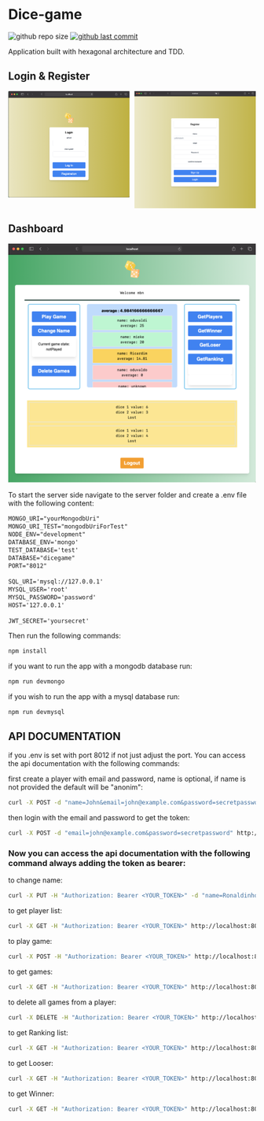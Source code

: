 # Dice-game

![github repo size](https://img.shields.io/github/repo-size/rikiDalvarez/Dice-game)
[![github last commit](https://img.shields.io/github/last-commit/rikiDalvarez/Dice-game)](https://github.com/rikiDalvarez/Dice-game)

Application built with hexagonal architecture and TDD.

## Login & Register

<div style="display: grid; grid-template-columns: repeat(2, 1fr); gap: 10px;">
  <img src="./public/Screenshot 2023-08-30 at 17.06.43.png" alt="Login page" style="max-width: 100%;">
  <img src="./public/register.png" alt="Register page" style="max-width: 100%;">
</div>

## Dashboard

![Dashboard page ranking list](<./public/Screenshot 2023-08-30 at 17.07.33.png>)

To start the server side navigate to the server folder and create a .env file with the following content:

```env
MONGO_URI="yourMongodbUri"
MONGO_URI_TEST="mongodbUriForTest"
NODE_ENV="development"
DATABASE_ENV='mongo'
TEST_DATABASE='test'
DATABASE="dicegame"
PORT="8012"

SQL_URI='mysql://127.0.0.1'
MYSQL_USER='root'
MYSQL_PASSWORD='password'
HOST='127.0.0.1'

JWT_SECRET='yoursecret'
```

Then run the following commands:

```bash
npm install
```

if you want to run the app with a mongodb database run:

```bash
npm run devmongo
```

if you wish to run the app with a mysql database run:

```bash
npm run devmysql
```

## API DOCUMENTATION

if you .env is set with port 8012 if not just adjust the port. You can access the api documentation with the following commands:

first create a player with email and password, name is optional, if name is not provided the default will be "anonim":

```bash
curl -X POST -d "name=John&email=john@example.com&password=secretpassword" http://localhost:8012/api/players
```

then login with the email and password to get the token:

```bash
curl -X POST -d "email=john@example.com&password=secretpassword" http://localhost:8012/api/login
```

### Now you can access the api documentation with the following command always adding the token as bearer:

to change name:

```bash
curl -X PUT -H "Authorization: Bearer <YOUR_TOKEN>" -d "name=Ronaldinho" http://localhost:8012/api/players/<your_player_id>
```

to get player list:

```bash
curl -X GET -H "Authorization: Bearer <YOUR_TOKEN>" http://localhost:8012/api/players/
```

to play game:

```bash
curl -X POST -H "Authorization: Bearer <YOUR_TOKEN>" http://localhost:8012/api/games/<your_player_id>
```

to get games:

```bash
curl -X GET -H "Authorization: Bearer <YOUR_TOKEN>" http://localhost:8012/api/games/<your_player_id>
```

to delete all games from a player:

```bash
curl -X DELETE -H "Authorization: Bearer <YOUR_TOKEN>" http://localhost:8012/api/games/<your_player_id>
```

to get Ranking list:

```bash
curl -X GET -H "Authorization: Bearer <YOUR_TOKEN>" http://localhost:8012/api/ranking
```

to get Looser:

```bash
curl -X GET -H "Authorization: Bearer <YOUR_TOKEN>" http://localhost:8012/api/ranking/loser
```

to get Winner:

```bash
curl -X GET -H "Authorization: Bearer <YOUR_TOKEN>" http://localhost:8012/api/ranking/winner
```



